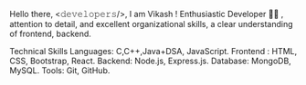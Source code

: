 

<!---
champvikash/champvikash is a ✨ special ✨ repository because its `README.md` (this file) appears on your GitHub profile.
You can click the Preview link to take a look at your changes.
--->
Hello there, <𝚍𝚎𝚟𝚎𝚕𝚘𝚙𝚎𝚛𝚜/>, I am Vikash !
Enthusiastic Developer 👨‍💻 , attention to detail, and excellent organizational skills, a clear understanding of frontend, backend.

Technical Skills
Languages: C,C++,Java+DSA, JavaScript.
Frontend : HTML, CSS, Bootstrap, React.
Backend: Node.js, Express.js.
Database: MongoDB, MySQL.
Tools: Git, GitHub.
